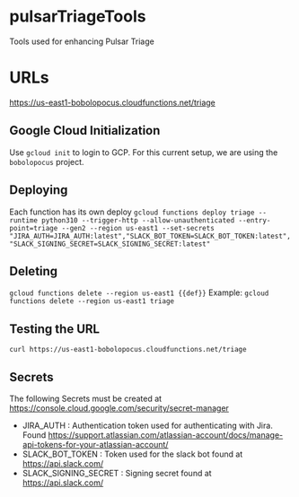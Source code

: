 # pulsarTriageTools
Tools used for enhancing Pulsar Triage

# URLs
https://us-east1-bobolopocus.cloudfunctions.net/triage

## Google Cloud Initialization
Use `gcloud init` to login to GCP. For this current setup, we are using the `bobolopocus` project.

## Deploying
Each function has its own deploy
```gcloud functions deploy triage --runtime python310 --trigger-http --allow-unauthenticated --entry-point=triage --gen2 --region us-east1 --set-secrets "JIRA_AUTH=JIRA_AUTH:latest","SLACK_BOT_TOKEN=SLACK_BOT_TOKEN:latest","SLACK_SIGNING_SECRET=SLACK_SIGNING_SECRET:latest"```

## Deleting
```gcloud functions delete --region us-east1 {{def}}```
Example:
```gcloud functions delete --region us-east1 triage```

## Testing the URL
```curl https://us-east1-bobolopocus.cloudfunctions.net/triage```

## Secrets
The following Secrets must be created at https://console.cloud.google.com/security/secret-manager
- JIRA_AUTH : Authentication token used for authenticating with Jira. Found https://support.atlassian.com/atlassian-account/docs/manage-api-tokens-for-your-atlassian-account/
- SLACK_BOT_TOKEN : Token used for the slack bot found at https://api.slack.com/
- SLACK_SIGNING_SECRET : Signing secret found at https://api.slack.com/